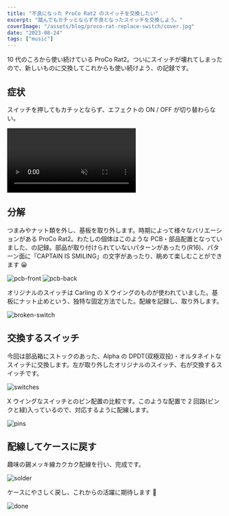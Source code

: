 ```yaml
---
title: "不良になった ProCo Rat2 のスイッチを交換したい"
excerpt: "踏んでもカチッとならず不良となったスイッチを交換しよう。"
coverImage: "/assets/blog/proco-rat-replace-switch/cover.jpg"
date: "2023-08-24"
tags: ["music"]
---
```


10 代のころから使い続けている ProCo Rat2。ついにスイッチが壊れてしまったので、新しいものに交換してこれからも使い続けよう、の記録です。

## 症状

スイッチを押してもカチッとならず、エフェクトの ON / OFF が切り替わらない。

<video controls autoplay loop muted src="/assets/blog/proco-rat-replace-switch/problem.mov" type="video/mp4">
Sorry, your browser doesn't support embedded videos.
</video>

## 分解

つまみやナット類を外し、基板を取り外します。時期によって様々なバリエーションがある ProCo Rat2。わたしの個体はこのような PCB・部品配置となっていました、の記録。部品が取り付けられていないパターンがあったり(R16)、パターン面に「CAPTAIN IS SMILING」の文字があったり、眺めて楽しむことができます 😀

![pcb-front](/assets/blog/proco-rat-replace-switch/pcb-front.jpg)
![pcb-back](/assets/blog/proco-rat-replace-switch/pcb-back.jpg)

オリジナルのスイッチは Carling の X ウイングのものが使われていました。基板にナット止めという、独特な固定方法でした。配線を記録し、取り外します。

![broken-switch](/assets/blog/proco-rat-replace-switch/broken-switch.jpg)

## 交換するスイッチ

今回は部品箱にストックのあった、Alpha の DPDT(双極双投)・オルタネイトなスイッチに交換します。左が取り外したオリジナルのスイッチ、右が交換するスイッチです。

![switches](/assets/blog/proco-rat-replace-switch/switches.jpg)

X ウイングなスイッチとのピン配置の比較です。このような配置で 2 回路(ピンクと緑)入っているので、対応するように配線します。

![pins](/assets/blog/proco-rat-replace-switch/pins.png)

## 配線してケースに戻す

趣味の錫メッキ線カクカク配線を行い、完成です。

![solder](/assets/blog/proco-rat-replace-switch/solder.jpg)

ケースにやさしく戻し、これからの活躍に期待します 🙂

![done](/assets/blog/proco-rat-replace-switch/done.jpg)

